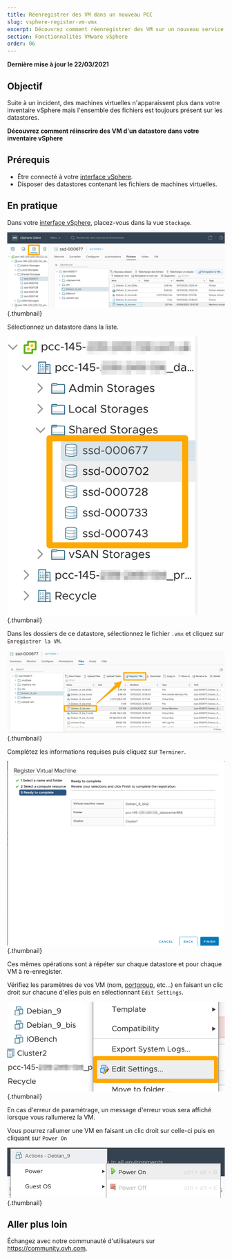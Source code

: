 ```yaml
---
title: Réenregistrer des VM dans un nouveau PCC
slug: vsphere-register-vm-vmx
excerpt: Découvrez comment réenregistrer des VM sur un nouveau service depuis d'anciens datastores
section: Fonctionnalités VMware vSphere
order: 06
---
```


**Dernière mise à jour le 22/03/2021**

## Objectif

Suite à un incident, des machines virtuelles n'apparaissent plus dans votre inventaire vSphere mais l'ensemble des fichiers est toujours présent sur les datastores.

**Découvrez comment réinscrire des VM d'un datastore dans votre inventaire vSphere**

## Prérequis

- Être connecté à votre [interface vSphere](../connexion-interface-vsphere/).
- Disposer des datastores contenant les fichiers de machines virtuelles.

## En pratique

Dans votre [interface vSphere](../connexion-interface-vsphere/), placez-vous dans la vue `Stockage`.

![vue stockage](images/restore-vm-01.png){.thumbnail}

Sélectionnez un datastore dans la liste.

![sélectionner datastore](images/restore-vm-02.png){.thumbnail}

Dans les dossiers de ce datastore, sélectionnez le fichier `.vmx` et cliquez sur `Enregistrer la VM`.

![enregistrer VM](images/restore-vm-03.png){.thumbnail}

Complétez les informations requises puis cliquez sur `Terminer`.

![enregistrer VM](images/restore-vm-04.png){.thumbnail}

Ces mêmes opérations sont à répéter sur chaque datastore et pour chaque VM à re-enregister.

Vérifiez les paramètres de vos VM (nom, [portgroup](../creation-vlan-vxlan), etc...) en faisant un clic droit sur chacune d'elles puis en sélectionnant `Edit Settings`.

![modifier paramètres](images/restore-vm-06.png){.thumbnail}

En cas d'erreur de paramétrage, un message d'erreur vous sera affiché lorsque vous rallumerez la VM.

Vous pourrez rallumer une VM en faisant un clic droit sur celle-ci puis en cliquant sur `Power On`

![enregistrer VM](images/restore-vm-05.png){.thumbnail}

## Aller plus loin

Échangez avec notre communauté d'utilisateurs sur <https://community.ovh.com>.
